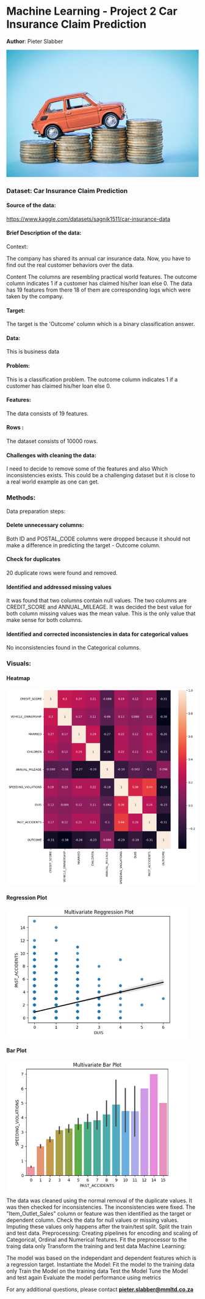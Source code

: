 # Machine Learning - Project 2 Car Insurance Claim Prediction

**Author**: Pieter Slabber

![alt text](https://github.com/SlabberP/Machine-Learning-Practice-Solutions/blob/main/carInsur.jpg)

### Dataset: Car Insurance Claim Prediction

#### Source of the data:

https://www.kaggle.com/datasets/sagnik1511/car-insurance-data 

#### Brief Description of the data:
Context:

The company has shared its annual car insurance data. Now, you have to find out the real customer behaviors over the data.

Content
The columns are resembling practical world features.
The outcome column indicates 1 if a customer has claimed his/her loan else 0.
The data has 19 features from there 18 of them are corresponding logs which were taken by the company.

#### Target:
The target is the 'Outcome' column which is a binary classification answer.

#### Data:
This is business data

#### Problem:
This is a classification problem. The outcome column indicates 1 if a customer has claimed his/her loan else 0.

#### Features:
The data consists of 19 features.

#### Rows :
The dataset consists of 10000 rows.

#### Challenges with cleaning the data:
I need to decide to remove some of the features and also Which inconsistencies exists. This could be a challenging dataset but it is close to a real world example as one can get.

### Methods:
Data preparation steps:

#### Delete unnecessary columns:
Both ID and POSTAL_CODE columns were dropped because it should not make a difference in predicting the target - Outcome column.

#### Check for duplicates
20 duplicate rows were found and removed.

#### Identified and addressed missing values
It was found that two columns contain null values. The two columns are CREDIT_SCORE and ANNUAL_MILEAGE.
It was decided the best value for both column missing values was the mean value. This is the only value that make sense for both columns.

#### Identified and corrected inconsistencies in data for categorical values
No inconsistencies found in the Categorical columns.

### Visuals:

#### Heatmap

![alt text](https://github.com/SlabberP/Machine-Learning-Practice-Solutions/blob/main/HeatMap.png)

#### Regression Plot

![alt text](https://github.com/SlabberP/Machine-Learning-Practice-Solutions/blob/main/Regression_Plot.png)

#### Bar Plot

![alt text](https://github.com/SlabberP/Machine-Learning-Practice-Solutions/blob/main/Bar_Plot.png)

The data was cleaned using the normal removal of the duplicate values.
It was then checked for inconsistencies. The inconsistencies were fixed.
The "Item_Outlet_Sales" column or feature was then identified as the target or dependent column.
Check the data for null values or missing values. Imputing these values only happens after the train/test split.
Split the train and test data.
Preprocessing:
Creating pipelines for encoding and scaling of Categorical, Ordinal and Numerical features.
Fit the preprocessor to the traing data only
Transform the training and test data
Machine Learning:

The model was based on the independant and dependent features which is a regression target.
Instantiate the Model:
Fit the model to the training data only
Train the Model on the training data
Test the Model
Tune the Model and test again
Evaluate the model performance using metrics

For any additional questions, please contact **pieter.slabber@mmltd.co.za**
